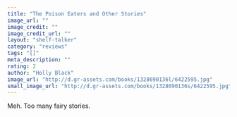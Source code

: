 ```yaml
---
title: "The Poison Eaters and Other Stories"
image_url: ""
image_credit: ""
image_credit_url: ""
layout: "shelf-talker"
category: "reviews"
tags: "[]"
meta_description: ""
rating: 2
author: "Holly Black"
image_url: "http://d.gr-assets.com/books/1328690136l/6422595.jpg"
small_image_url: "http://d.gr-assets.com/books/1328690136s/6422595.jpg"
---
```


Meh. Too many fairy stories.



